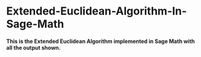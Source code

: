 # Extended-Euclidean-Algorithm-In-Sage-Math

#### This is the Extended Euclidean Algorithm implemented in Sage Math with all the output shown.
